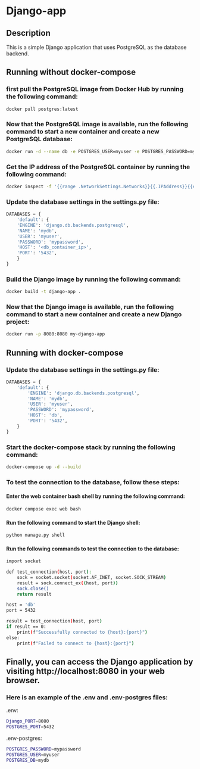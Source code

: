 # Django-app

## Description

This is a simple Django application that uses PostgreSQL as the database backend.

## Running without docker-compose

### first pull the PostgreSQL image from Docker Hub by running the following command:

```bash
docker pull postgres:latest
```

### Now that the PostgreSQL image is available, run the following command to start a new container and create a new PostgreSQL database:

```bash
docker run -d --name db -e POSTGRES_USER=myuser -e POSTGRES_PASSWORD=mypassword -e POSTGRES_DB=mydb -p 5432:5432 postgres:latest

```

### Get the IP address of the PostgreSQL container by running the following command:

```bash
docker inspect -f '{{range .NetworkSettings.Networks}}{{.IPAddress}}{{end}}' db
```

### Update the database settings in the settings.py file:

```python
DATABASES = {
    'default': {
    'ENGINE': 'django.db.backends.postgresql',
    'NAME': 'mydb',
    'USER': 'myuser',
    'PASSWORD': 'mypassword',
    'HOST': '<db_container_ip>',
    'PORT': '5432',
    }
}
```

### Build the Django image by running the following command:

```bash
docker build -t django-app .
```

### Now that the Django image is available, run the following command to start a new container and create a new Django project:

```bash
docker run -p 8080:8080 my-django-app
```

## Running with docker-compose

### Update the database settings in the settings.py file:

```python
DATABASES = {
    'default': {
        'ENGINE': 'django.db.backends.postgresql',
        'NAME': 'mydb',
        'USER': 'myuser',
        'PASSWORD': 'mypassword',
        'HOST': 'db',
        'PORT': '5432',
    }
}
```

### Start the docker-compose stack by running the following command:

```bash
docker-compose up -d --build
```

### To test the connection to the database, follow these steps:

#### Enter the web container bash shell by running the following command:

```bash
docker compose exec web bash
```

#### Run the following command to start the Django shell:

```bash
python manage.py shell
```

#### Run the following commands to test the connection to the database:

```bash
import socket

def test_connection(host, port):
    sock = socket.socket(socket.AF_INET, socket.SOCK_STREAM)
    result = sock.connect_ex((host, port))
    sock.close()
    return result

host = 'db'
port = 5432

result = test_connection(host, port)
if result == 0:
    print(f"Successfully connected to {host}:{port}")
else:
    print(f"Failed to connect to {host}:{port}")
```

## Finally, you can access the Django application by visiting http://localhost:8080 in your web browser.

### Here is an example of the .env and .env-postgres files:

.env:

```bash
Django_PORT=8080
POSTGRES_PORT=5432
```

.env-postgres:

```bash
POSTGRES_PASSWORD=mypassword
POSTGRES_USER=myuser
POSTGRES_DB=mydb
```
